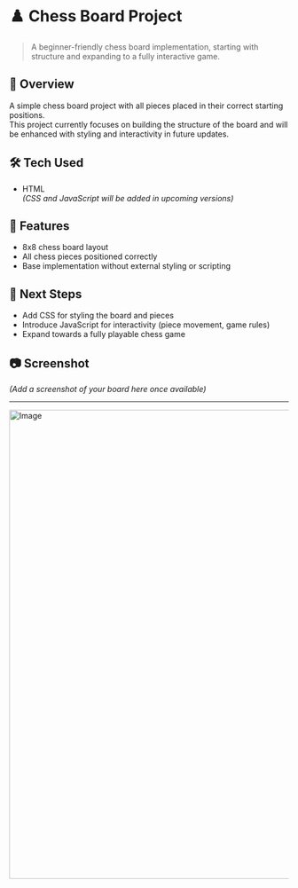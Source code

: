 # ♟️ Chess Board Project  

> A beginner-friendly chess board implementation, starting with structure and expanding to a fully interactive game.  

## 📌 Overview
A simple chess board project with all pieces placed in their correct starting positions.  
This project currently focuses on building the structure of the board and will be enhanced with styling and interactivity in future updates.

## 🛠️ Tech Used
- HTML  
*(CSS and JavaScript will be added in upcoming versions)*

## 🚀 Features
- 8x8 chess board layout  
- All chess pieces positioned correctly  
- Base implementation without external styling or scripting  

## 🔮 Next Steps
- Add CSS for styling the board and pieces  
- Introduce JavaScript for interactivity (piece movement, game rules)  
- Expand towards a fully playable chess game  

## 📷 Screenshot
*(Add a screenshot of your board here once available)*

---
<img width="827" height="846" alt="Image" src="https://github.com/user-attachments/assets/b14f668a-bfd9-473c-b2ee-c0798a80b1f9" />
